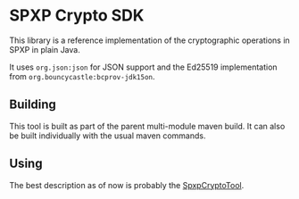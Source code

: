 # SPXP Crypto SDK

This library is a reference implementation of the cryptographic operations in
SPXP in plain Java.

It uses `org.json:json` for JSON support and the Ed25519 implementation from
`org.bouncycastle:bcprov-jdk15on`.

## Building
This tool is built as part of the parent multi-module maven build. It can also
be built individually with the usual maven commands.

## Using
The best description as of now is probably the [SpxpCryptoTool](./../spxp-crypto-tools/src/main/java/org/spxp/crypto/tool/SpxpCryptoTool.java).